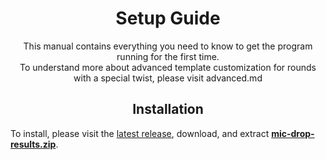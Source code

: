 <h1 align="center">Setup Guide</h1>

<p align="center">
  This manual contains everything you need to know to get the program running for the first time.<br>
  To understand more about advanced template customization for rounds with a special twist, please visit advanced.md
</p>

<h2 align="center">
  Installation
</h2>

To install, please visit the [latest release](https://github.com/berkeleyfx/mic-drop-results/releases/), download, and extract [**mic-drop-results.zip**](https://github.com/berkeleyfx/mic-drop-results/releases/latest/download/mic-drop-results.zip).
